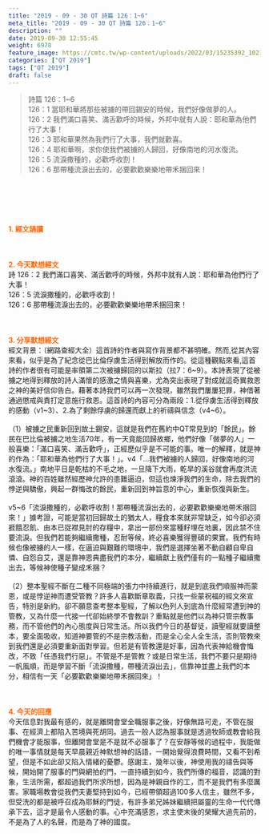 ```yaml
---
title: "2019 - 09 - 30 QT 詩篇 126：1~6"
meta_title: "2019 - 09 - 30 QT 詩篇 126：1~6"
description: ""
date: 2019-09-30 12:55:45
weight: 6978
feature_image: https://cmtc.tw/wp-content/uploads/2022/03/15235392_10211799862337740_180693556567566654_o-1.webp
categories: ["QT 2019"]
tags: ["QT 2019"]
draft: false
---
```


<blockquote>詩篇 126：1~6<br />
126：1 當耶和華將那些被擄的帶回錫安的時候，我們好像做夢的人。<br />
126：2 我們滿口喜笑、滿舌歡呼的時候，外邦中就有人說：耶和華為他們行了大事！<br />
126：3 耶和華果然為我們行了大事，我們就歡喜。<br />
126：4 耶和華啊，求你使我們被擄的人歸回，好像南地的河水復流。<br />
126：5 流淚撒種的，必歡呼收割！<br />
126：6 那帶種流淚出去的，必要歡歡樂樂地帶禾捆回來！</blockquote><br />
&nbsp;<br />
<br />
&nbsp;<br />
<br />
<span style="color: #ff6600;"><strong>1. </strong><strong>經文誦讀</strong></span><br />
<br />
<span style="color: #ff6600;"><strong> </strong></span><br />
<br />
<span style="color: #ff6600;"><strong>2. 今天默想</strong><strong>經文<br />
</strong></span>詩 126：2 我們滿口喜笑、滿舌歡呼的時候，外邦中就有人說：耶和華為他們行了大事！<br />
126：5 流淚撒種的，必歡呼收割！<br />
126：6 那帶種流淚出去的，必要歡歡樂樂地帶禾捆回來！<br />
<br />
&nbsp;<br />
<br />
<span style="color: #ff6600;"><strong>3. 分享默想經文<br />
</strong></span>經文背景：（網路查經大全）這首詩的作者與寫作背景都不甚明確。然而,從其內容來看，似乎是為了紀念從巴比倫俘虜生活得到解放而作的。從這種觀點來看,這首詩的作者很有可能是率領第二次被擄歸回的以斯拉（拉7：6~9）。本詩表現了從被擄之地得到釋放的詩人滿懷的感激之情與喜樂，尤為突出表現了對成就這奇異救恩之神的美好信仰告白。藉著本詩我們可以再一次發現，雖然我們屢屢犯罪，神借著通過懲戒與責打定意施行救恩。這首詩的內容可分為兩段：1.從俘虜生活得到釋放的感動（v1~3）、2.為了剩餘俘虜的歸還而獻上的祈禱與信念（v4~6）。<br />
<br />
（1）被擄之民重新回到故土錫安，這就是我們在舊約中QT常見到的「餘民」。餘民在巴比倫被擄之地生活70年，有一天竟能回歸故鄉，他們好像「做夢的人」一般喜樂：「滿口喜笑、滿舌歡呼」，正經歷似乎是不可能的事。唯一的解釋，就是神的作為：「耶和華為他們行了大事！」。v4「…我們被擄的人歸回，好像南地的河水復流。」南地平日是乾枯的不毛之地，一旦降下大雨，乾旱的溪谷就會再度洪流滾滾。神的百姓雖然經歷神允許的患難逼迫，但這也煉淨我們的生命，除去我們的悖逆與驕傲，興起一群悔改的餘民，重新回到神旨意的中心，重新恢復與新生。<br />
<br />
v5~6「流淚撒種的，必歡呼收割！那帶種流淚出去的，必要歡歡樂樂地帶禾捆回來！」據考證，可能是當初回歸故土的猶太人，糧食本來就非常缺乏，如今卻必須捱餓忍飢、由本已捉襟見肘的存糧中，拿出一部份來當種籽埋在地裏，因此禁不住要流淚。但我們若能夠繼續撒種，忍耐等候，終必喜樂獲得豐碩的果實。我們有時候也像被擄的人一樣，在逼迫與艱難的環境中，我們是選擇坐著不動自顧自卑自憐、自怨自艾，還是靠神恩典盡我們的本分，繼續獻上我們僅有的一點種子繼續撒出去，等候神使種子變成禾捆？<br />
<br />
（2）整本聖經不斷在二種不同極端的張力中持續進行，就是到底我們順服神而蒙恩，或是悖逆神而遭受管教？許多人喜歡斷章取義，只找一些蒙祝福的經文來宣告，特別是新約。卻不願意查考整本聖經，了解以色列人到底為什麼經常遭到神的管教，又為什麼一代接一代卻始終學不會教訓？重點就是他們以為神只管宗教事務，而不管他們的內心態度與日常生活。所以我們今日的基督徒，讀聖經就要讀整本，要全面吸收，知道神要管的不是宗教活動，而是全心全人全生活，否則管教來到我們還是必須要重新面對學習。但若是有管教還是好事，因為代表神給機會悔改，不致「任憑我們行惡」。不管是不是管教？或是日常生活，我們不要只是期待一帆風順，而是學習不斷「流淚撒種，帶種流淚出去」，信靠神並盡上我們的本分，相信有一天「必要歡歡樂樂地帶禾捆回來」！<br />
<br />
&nbsp;<br />
<br />
<span style="color: #ff6600;"><strong>4. 今天的回應<br />
</strong></span>今天信息對我最有感的，就是離開會堂全職服事之後，好像無路可走，不管在服事、在經濟上都陷入苦境與死胡同。過去一般人認為服事就是透過牧師或教會給我們機會才能服事，但離開會堂是不是就不必服事了？在安靜等候的過程中，我能做的唯一事情就是每天早晨親近神默想神的話語，一開始覺得浪費時間，又看不到希望，但是不如此卻又陷入情緒的憂鬱。感謝主，幾年以後，神使用我的禱告與等候，開始開了服事的門與網拍的門，一直持續到如今，我們所傳的福音，認識的對象，生活所需，都超過我們所求所想，因為是神親自作的工，而不是我們有多麼厲害。家職場教會從我們夫妻堅持到如今，已經帶領超過100多人信主，雖然不多，但受洗的都是被呼召成為耶穌的門徒，有許多弟兄姊妹繼續把屬靈的生命一代代傳承下去，這才是最令人感動的事。心中充滿感恩，求主使末後的榮耀大過先前的，不是為了人的名聲，而是為了神的國度。
        
